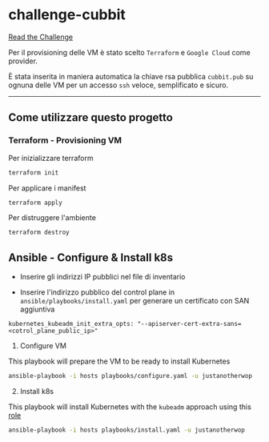 # challenge-cubbit

[Read the Challenge]()


Per il provisioning delle VM  è stato scelto `Terraform` e  `Google Cloud` come provider. 

È stata inserita in maniera automatica la chiave rsa pubblica `cubbit.pub` su ognuna delle VM per un accesso `ssh` veloce, semplificato e sicuro.


--- 

## Come utilizzare questo progetto

### Terraform - Provisioning VM

Per inizializzare terraform

```bash
terraform init 
```

Per applicare i manifest

```bash
terraform apply
```

Per distruggere l'ambiente

```bash
terraform destroy
```

## Ansible - Configure & Install k8s

- Inserire gli indirizzi IP pubblici nel file di inventario

- Inserire l'indirizzo pubblico del control plane in `ansible/playbooks/install.yaml` per generare un certificato con SAN aggiuntiva

`kubernetes_kubeadm_init_extra_opts: "--apiserver-cert-extra-sans=<cotrol_plane_public_ip>"`


1. Configure VM

This playbook will prepare the VM to be ready to install Kubernetes

```bash
ansible-playbook -i hosts playbooks/configure.yaml -u justanotherwop 
```

2. Install k8s

This playbook will install Kubernetes with the `kubeadm` approach using this [role](https://github.com/geerlingguy/ansible-role-kubernetes)

```bash
ansible-playbook -i hosts playbooks/install.yaml -u justanotherwop
```

